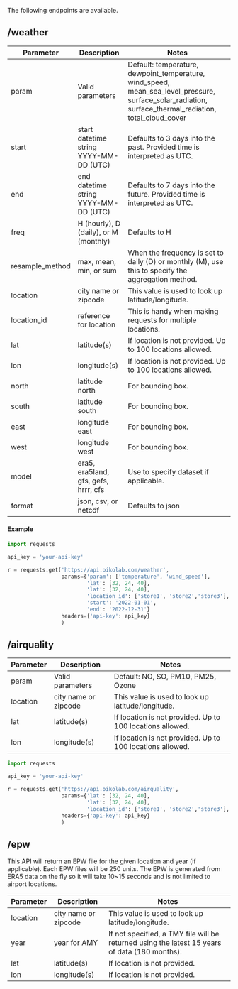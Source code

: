 The following endpoints are available.

## /weather 

Parameter | Description                            | Notes
--------- |----------------------------------------| -------------
param   | Valid parameters                       | Default: temperature, dewpoint_temperature, wind_speed, mean_sea_level_pressure, surface_solar_radiation, surface_thermal_radiation, total_cloud_cover
start   | start datetime string YYYY-MM-DD (UTC) | Defaults to 3 days into the past. Provided time is interpreted as UTC.
end     | end datetime string YYYY-MM-DD (UTC)   | Defaults to 7 days into the future. Provided time is interpreted as UTC.
freq    | H (hourly), D (daily), or M (monthly)  | Defaults to H 
resample_method   | max, mean, min, or sum                 | When the frequency is set to daily (D) or monthly (M), use this to specify the aggregation method.
location| city name or zipcode                   | This value is used to look up latitude/longitude.
location_id| reference for location                 | This is handy when making requests for multiple locations.
lat     | latitude(s)                            | If location is not provided. Up to 100 locations allowed.
lon     | longitude(s)                           | If location is not provided. Up to 100 locations allowed.
north   | latitude north                         | For bounding box.
south   | latitude south                         | For bounding box.
east    | longitude east                         | For bounding box.
west    | longitude west                         | For bounding box.
model   | era5, era5land, gfs, gefs, hrrr, cfs   | Use to specify dataset if applicable.
format  | json, csv, or netcdf                   | Defaults to json

#### Example
```py linenums="1"
import requests

api_key = 'your-api-key'

r = requests.get('https://api.oikolab.com/weather',
                 params={'param': ['temperature', 'wind_speed'],
                         'lat': [32, 24, 40],
                         'lat': [32, 24, 40],
                         'location_id': ['store1', 'store2','store3'],
                         'start': '2022-01-01',
                         'end': '2022-12-31'}
                 headers={'api-key': api_key}
                 )
```


## /airquality

Parameter | Description           | Notes
--------- |-----------------------| -------------
param   | Valid parameters      | Default: NO, SO, PM10, PM25, Ozone
location| city name or zipcode  | This value is used to look up latitude/longitude.
lat     | latitude(s)           | If location is not provided. Up to 100 locations allowed.
lon     | longitude(s)          | If location is not provided. Up to 100 locations allowed.

```py linenums="1"
import requests

api_key = 'your-api-key'

r = requests.get('https://api.oikolab.com/airquality',
                 params={'lat': [32, 24, 40],
                         'lat': [32, 24, 40],
                         'location_id': ['store1', 'store2','store3'],
                 headers={'api-key': api_key}
                 )
```

## /epw

This API will return an EPW file for the given location and year (if applicable). Each EPW files will be 250 units. The EPW is generated from ERA5 data on the fly so it will take 10~15 seconds and is not limited to airport locations. 

Parameter | Description            | Notes
--------- |------------------------| -------------
location  | city name or zipcode   | This value is used to look up latitude/longitude.
year      | year for AMY           | If not specified, a TMY file will be returned using the latest 15 years of data (180 months).
lat       | latitude(s)            | If location is not provided.
lon       | longitude(s)           | If location is not provided.


